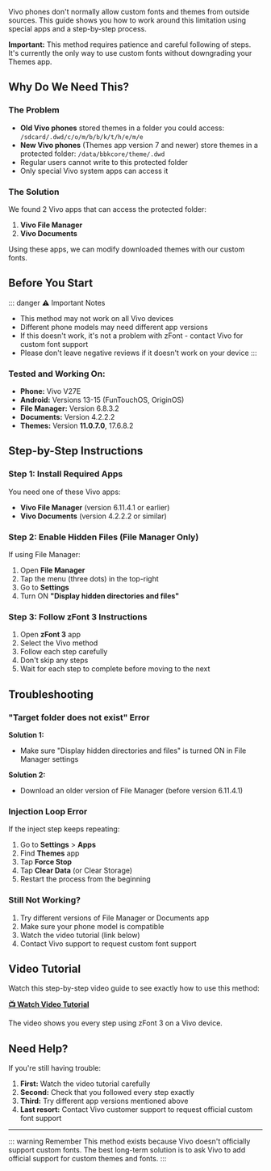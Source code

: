 Vivo phones don't normally allow custom fonts and themes from outside sources. This guide shows you how to work around this limitation using special apps and a step-by-step process.

**Important:** This method requires patience and careful following of steps. It's currently the only way to use custom fonts without downgrading your Themes app.

## Why Do We Need This?

### The Problem

-   **Old Vivo phones** stored themes in a folder you could access: `/sdcard/.dwd/c/o/m/b/b/k/t/h/e/m/e`
-   **New Vivo phones** (Themes app version 7 and newer) store themes in a protected folder: `/data/bbkcore/theme/.dwd`
-   Regular users cannot write to this protected folder
-   Only special Vivo system apps can access it

### The Solution

We found 2 Vivo apps that can access the protected folder:

1.  **Vivo File Manager**
2.  **Vivo Documents**

Using these apps, we can modify downloaded themes with our custom fonts.

## Before You Start

::: danger ⚠️ Important Notes
-   This method may not work on all Vivo devices
-   Different phone models may need different app versions
-   If this doesn't work, it's not a problem with zFont - contact Vivo for custom font support
-   Please don't leave negative reviews if it doesn't work on your device
:::
### Tested and Working On:

-   **Phone:** Vivo V27E
-   **Android:** Versions 13-15 (FunTouchOS, OriginOS)
-   **File Manager:** Version 6.8.3.2
-   **Documents:** Version 4.2.2.2
-   **Themes:** Version **11.0.7.0**, 17.6.8.2

## Step-by-Step Instructions

### Step 1: Install Required Apps

You need one of these Vivo apps:

-   **Vivo File Manager** (version 6.11.4.1 or earlier)
-   **Vivo Documents** (version 4.2.2.2 or similar)

### Step 2: Enable Hidden Files (File Manager Only)

If using File Manager:

1.  Open **File Manager**
2.  Tap the menu (three dots) in the top-right
3.  Go to **Settings**
4.  Turn ON **"Display hidden directories and files"**

### Step 3: Follow zFont 3 Instructions

1.  Open **zFont 3** app
2.  Select the Vivo method
3.  Follow each step carefully
4.  Don't skip any steps
5.  Wait for each step to complete before moving to the next

## Troubleshooting

### "Target folder does not exist" Error

**Solution 1:**

-   Make sure "Display hidden directories and files" is turned ON in File Manager settings

**Solution 2:**

-   Download an older version of File Manager (before version 6.11.4.1)

### Injection Loop Error

If the inject step keeps repeating:

1.  Go to **Settings** > **Apps**
2.  Find **Themes** app
3.  Tap **Force Stop**
4.  Tap **Clear Data** (or Clear Storage)
5.  Restart the process from the beginning

### Still Not Working?

1.  Try different versions of File Manager or Documents app
2.  Make sure your phone model is compatible
3.  Watch the video tutorial (link below)
4.  Contact Vivo support to request custom font support

## Video Tutorial

Watch this step-by-step video guide to see exactly how to use this method:

**[📺 Watch Video Tutorial](https://www.youtube.com/watch?v=faEb_I4wj_Q)**

The video shows you every step using zFont 3 on a Vivo device.

## Need Help?

If you're still having trouble:

1.  **First:** Watch the video tutorial carefully
2.  **Second:** Check that you followed every step exactly
3.  **Third:** Try different app versions mentioned above
4.  **Last resort:** Contact Vivo customer support to request official custom font support

----------

::: warning Remember
This method exists because Vivo doesn't officially support custom fonts. The best long-term solution is to ask Vivo to add official support for custom themes and fonts.
:::